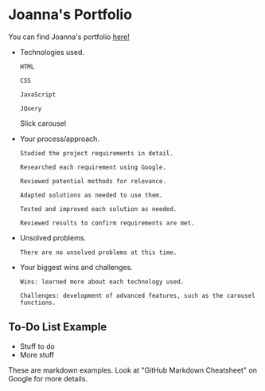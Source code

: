 # Joanna's Portfolio

You can find Joanna's portfolio [here!](https://joannacolson/github.io/)

  - Technologies used.

  		HTML

  		CSS

  		JavaScript

  		JQuery

      Slick carousel

  - Your process/approach.

  		Studied the project requirements in detail.

  		Researched each requirement using Google.

  		Reviewed potential methods for relevance.

  		Adapted solutions as needed to use them.

  		Tested and improved each solution as needed.

  		Reviewed results to confirm requirements are met.

  - Unsolved problems.

  		There are no unsolved problems at this time.

  - Your biggest wins and challenges.

  		Wins: learned more about each technology used.

  		Challenges: development of advanced features, such as the carousel functions.


## To-Do List Example

* Stuff to do
* More stuff

These are markdown examples. Look at "GitHub Markdown Cheatsheet" on Google for more details.



